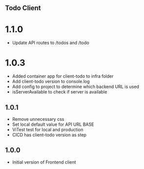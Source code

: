 ## Todo Client

# 1.1.0

* Update API routes to /todos and /todo

# 1.0.3

* Added container app for client-todo to infra folder
* Add client-todo version to console.log
* Add config to project to determine which backend URL is used
* isServerAvailable to check if server is available

## 1.0.1

* Remove unnecessary css
* Set local default value for API URL BASE 
* ViTest test for local and production
* CICD has client-todo version as step

## 1.0.0 

* Initial version of Frontend client
